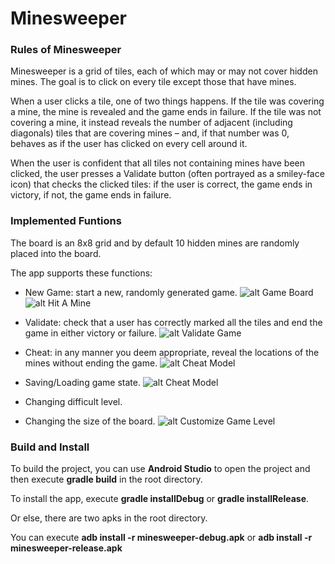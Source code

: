 # Minesweeper
### Rules of Minesweeper

Minesweeper is a grid of tiles, each of which may or may not cover hidden mines. The goal is to click on every tile except those that have mines. 

When a user clicks a tile, one of two things happens. If the tile was covering a mine, the mine is revealed and the game ends in failure. If the tile was not covering a mine, it instead reveals the number of adjacent (including diagonals) tiles that are covering mines – and, if that number was 0, behaves as if the user has clicked on every cell around it. 

When the user is confident that all tiles not containing mines have been clicked, the user presses a Validate button (often portrayed as a smiley-face icon) that checks the clicked tiles: if the user is correct, the game ends in victory, if not, the game ends in failure.

### Implemented Funtions

The board is an 8x8 grid and by default 10 hidden mines are randomly placed into the board.

The app supports these functions:
* New Game: start a new, randomly generated game.
![alt Game Board](https://github.com/chenglongwei/minesweeper/blob/master/screenshort/new_game.png "Game Board")
![alt Hit A Mine](https://github.com/chenglongwei/minesweeper/blob/master/screenshort/hitting_a_mine.png "Hit a Mine")

* Validate: check that a user has correctly marked all the tiles and end the game in either victory or failure.
![alt Validate Game](https://github.com/chenglongwei/minesweeper/blob/master/screenshort/validate.png "Validate Game")

* Cheat: in any manner you deem appropriate, reveal the locations of the mines without ending the game.
![alt Cheat Model](https://github.com/chenglongwei/minesweeper/blob/master/screenshort/cheat_model.png "Cheat Model")

* Saving/Loading game state.
![alt Cheat Model](https://github.com/chenglongwei/minesweeper/blob/master/screenshort/level_choice_save_load.png "Cheat Model")

* Changing difficult level.
* Changing the size of the board.
![alt Customize Game Level](https://github.com/chenglongwei/minesweeper/blob/master/screenshort/custom_level.png "Customize Game Level")

### Build and Install
To build the project, you can use **Android Studio** to open the project and then execute **gradle build** in the root directory.

To install the app, execute **gradle installDebug** or **gradle installRelease**.

Or else, there are two apks in the root directory. 

You can execute **adb install -r minesweeper-debug.apk** or **adb install -r minesweeper-release.apk**
